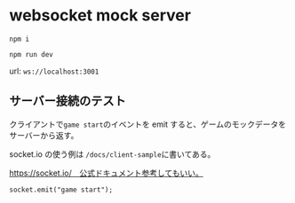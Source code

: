# websocket mock server

```shell
npm i

npm run dev
```

url:
`ws://localhost:3001`

## サーバー接続のテスト

クライアントで`game start`のイベントを emit すると、ゲームのモックデータをサーバーから返す。

socket.io の使う例は `/docs/client-sample`に書いてある。

https://socket.io/　公式ドキュメント参考してもいい。

```tsx
socket.emit("game start");
```
